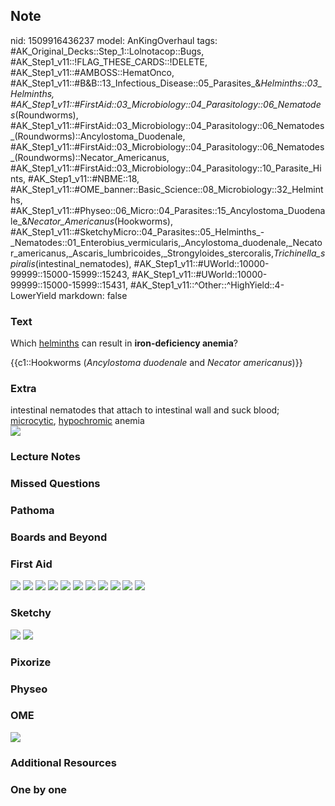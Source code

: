 ## Note
nid: 1509916436237
model: AnKingOverhaul
tags: #AK_Original_Decks::Step_1::Lolnotacop::Bugs, #AK_Step1_v11::!FLAG_THESE_CARDS::!DELETE, #AK_Step1_v11::#AMBOSS::HematOnco, #AK_Step1_v11::#B&B::13_Infectious_Disease::05_Parasites_&_Helminths::03_Helminths, #AK_Step1_v11::#FirstAid::03_Microbiology::04_Parasitology::06_Nematodes_(Roundworms), #AK_Step1_v11::#FirstAid::03_Microbiology::04_Parasitology::06_Nematodes_(Roundworms)::Ancylostoma_Duodenale, #AK_Step1_v11::#FirstAid::03_Microbiology::04_Parasitology::06_Nematodes_(Roundworms)::Necator_Americanus, #AK_Step1_v11::#FirstAid::03_Microbiology::04_Parasitology::10_Parasite_Hints, #AK_Step1_v11::#NBME::18, #AK_Step1_v11::#OME_banner::Basic_Science::08_Microbiology::32_Helminths, #AK_Step1_v11::#Physeo::06_Micro::04_Parasites::15_Ancylostoma_Duodenale_&_Necator_Americanus_(Hookworms), #AK_Step1_v11::#SketchyMicro::04_Parasites::05_Helminths_-_Nematodes::01_Enterobius_vermicularis,_Ancylostoma_duodenale,_Necator_americanus,_Ascaris_lumbricoides,_Strongyloides_stercoralis,_Trichinella_spiralis_(intestinal_nematodes), #AK_Step1_v11::#UWorld::10000-99999::15000-15999::15243, #AK_Step1_v11::#UWorld::10000-99999::15000-15999::15431, #AK_Step1_v11::^Other::^HighYield::4-LowerYield
markdown: false

### Text
Which <u>helminths</u> can result in <b>iron-deficiency anemia</b>?
<div>
  {{c1::Hookworms (<i>Ancylostoma duodenale</i> and <i>Necator
  americanus</i>)}}
</div>

### Extra
<div>
  intestinal nematodes that attach to intestinal wall and suck
  blood; <u>microcytic</u>, <u>hypochromic</u> anemia
</div><img src="paste-23373212025306.jpg">

### Lecture Notes


### Missed Questions


### Pathoma


### Boards and Beyond


### First Aid
<img src="tmphtij60e8.png"> <img src="tmpq7lff5ky.png"> <img src=
"tmp6jpy2dd9.png"> <img src="tmpn35_sw76.png"> <img src=
"tmp5ez0bgbh.png"> <img src="tmplr3zk44s.png"> <img src=
"tmprym05irb.png"> <img src="tmpke3y45mi.png"> <img src=
"tmpvxottigp.png"> <img src="tmpoqtshei_.png"> <img src=
"tmpf5ez3fp8.png">

### Sketchy
<img src="paste-76540612182019%20(1).jpg"> <img src=
"paste-3d64846291016cb5dcac2701c8a6c31f1b61a5fe.png">

### Pixorize


### Physeo


### OME
<div class="ome-widget">
  <a href=
  "https://onlinemeded.org/spa/microbiology/helminths/acquire?ref=anki">
  <img src="_OME_AnkiFlashcards_Lesson_2.png"></a>
</div>

### Additional Resources


### One by one

